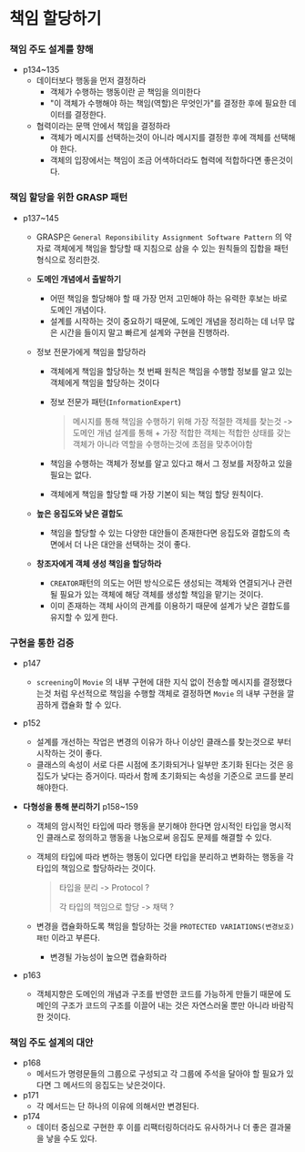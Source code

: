 # 책임 할당하기

### 책임 주도 설계를 향해

- p134~135
    - 데이터보다 행동을 먼저 결정하라
        - 객체가 수행하는 행동이란 곧 책임을 의미한다
        - "이 객체가 수행해야 하는 책임(역할)은 무엇인가"를 결정한 후에 필요한 데이터를 결정한다.
    - 협력이라는 문맥 안에서 책임을 결정하라
        - 객체가 메시지를 선택하는것이 아니라 메시지를 결정한 후에 객체를 선택해야 한다.
        - 객체의 입장에서는 책임이 조금 어색하더라도 협력에 적합하다면 좋은것이다.

### 책임 할당을 위한 GRASP 패턴

- p137~145

    - GRASP은 `General Reponsibility Assignment Software Pattern` 의 약자로 객체에게 책임을 할당할 때 지침으로 삼을 수 있는 원칙들의 집합을 패턴 형식으로 정리한것.

    - **도메인 개념에서 출발하기**

        - 어떤 책임을 할당해야 할 때 가장 먼저 고민해야 하는 유력한 후보는 바로 도메인 개념이다.
        - 설계를 시작하는 것이 중요하기 때문에, 도메인 개념을 정리하는 데 너무 많은 시간을 들이지 말고 빠르게 설계와 구현을 진행하라.

    - 정보 전문가에게 책임을 할당하라

        - 객체에게 책임을 할당하는 첫 번째 원칙은 책임을 수행할 정보를 알고 있는 객체에게 책임을 할당하는 것이다

        - 정보 전문가 패턴(`InformationExpert`)

            > 메시지를 통해 책임을 수행하기 위해 가장 적절한 객체를 찾는것 -> 도메인 개념 설계를 통해 + 가장 적합한 객체는 적합한 상태를 갖는 객체가 아니라 역할을 수행하는것에 초점을 맞추어야함

        - 책임을 수행하는 객체가 정보를 알고 있다고 해서 그 정보를 저장하고 있을 필요는 없다.

        - 객체에게 책임을 할당할 때 가장 기본이 되는 책임 할당 원칙이다.

    - **높은 응집도와 낮은 결합도**

        - 책임을 할당할 수 있는 다양한 대안들이 존재한다면 응집도와 결합도의 측면에서 더 나은 대안을 선택하는 것이 좋다.

    - **창조자에게 객체 생성 책임을 할당하라**

        - `CREATOR`패턴의 의도는 어떤 방식으로든 생성되는 객체와 연결되거나 관련될 필요가 있는 객체에 해당 객체를 생성할 책임을 맡기는 것이다.
        - 이미 존재하는 객체 사이의 관계를 이용하기 때문에 설계가 낮은 결합도를 유지할 수 있게 한다.

### 구현을 통한 검증

- p147
    - `screening`이 `Movie` 의 내부 구현에 대한 지식 없이 전송할 메시지를 결정했다는것 처럼 우선적으로 책임을 수행할 객체로 결정하면 `Movie` 의 내부 구현을 깔끔하게 캡슐화 할 수 있다.
- p152
    - 설계를 개선하는 작업은 변경의 이유가 하나 이상인 클래스를 찾는것으로 부터 시작하는 것이 좋다.
    - 클래스의 속성이 서로 다른 시점에 초기화되거나 일부만 초기화 된다는 것은 응집도가 낮다는 증거이다. 따라서 함께 초기화되는 속성을 기준으로 코드를 분리해야한다.

- **다형성을 통해 분리하기** p158~159

    - 객체의 암시적인 타입에 따라 행동을 분기해야 한다면 암시적인 타입을 명시적인 클래스로 정의하고 행동을 나눔으로써 응집도 문제를 해결할 수 있다. 

    - 객체의 타입에 따라 변하는 행동이 있다면 타입을 분리하고 변화하는 행동을 각 타입의 책임으로 할당하라는 것이다.

        > 타입을 분리 -> Protocol ?
        >
        > 각 타입의 책임으로 할당 -> 채택 ?

    - 변경을 캡슐화하도록 책임을 할당하는 것을 `PROTECTED VARIATIONS(변경보호) 패턴` 이라고 부른다.

        - 변경될 가능성이 높으면 캡슐화하라

- p163

    - 객체지향은 도메인의 개념과 구조를 반영한 코드를 가능하게 만들기 때문에 도메인의 구조가 코드의 구조를 이끌어 내는 것은 자연스러울 뿐만 아니라 바람직한 것이다.

### 책임 주도 설계의 대안

- p168
    - 메서드가 명령문들의 그룹으로 구성되고 각 그룹에 주석을 달아야 할 필요가 있다면 그 메서드의 응집도는 낮은것이다.
- p171
    - 각 메서드는 단 하나의 이유에 의해서만 변경된다.
- p174
    - 데이터 중심으로 구현한 후 이를 리팩터링하더라도 유사하거나 더 좋은 결과물을 낳을 수도 있다.